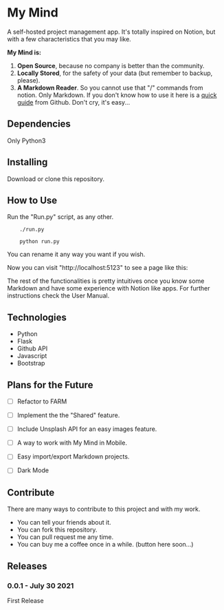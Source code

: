# My Mind
A self-hosted project management app. It's totally inspired on Notion, but with a few characteristics that you may like.

**My Mind is:**

1. **Open Source**, because no company is better than the community.
2. **Locally Stored**, for the safety of your data (but remember to backup, please).
3. **A Markdown Reader**. So you cannot use that "/" commands from notion. Only Markdown. If you don't know how to use it here is a [quick guide](https://guides.github.com/features/mastering-markdown/) from Github. Don't cry, it's easy...
<!--4. **Shareable**, I mean, you can share your projects with your team if you want to. The process is safe once your team would need an specific password (created by you) in order to access the shared pages. And if you don't want to share from your local machine (fair enough) you can deploy an instance of **My Mind** anywhere with just the projects you want to share. 

<!--Check here the live sample in a repl-->

## Dependencies

Only Python3

## Installing

Download or clone this repository.

## How to Use

Run the "Run.py" script, as any other. 

        ./run.py

        python run.py

You can rename it any way you want if you wish.

Now you can visit "http://localhost:5123" to see a page like this:



The rest of the functionalities is pretty intuitives once you know some Markdown and have some experience with Notion like apps. For further instructions check the User Manual. 

## Technologies

* Python
* Flask
* Github API
* Javascript
* Bootstrap

## Plans for the Future

- [ ] Refactor to FARM
- [ ] Implement the the "Shared" feature.
- [ ] Include Unsplash API for an easy images feature.
- [ ] A way to work with My Mind in Mobile.
- [ ] Easy import/export Markdown projects.
- [ ] Dark Mode


## Contribute

There are many ways to contribute to this project and with my work.

* You can tell your friends about it. 
* You can fork this repository.
* You can pull request me any time.
* You can buy me a coffee once in a while. (button here soon...)

## Releases

### 0.0.1 - July 30 2021
 First Release

